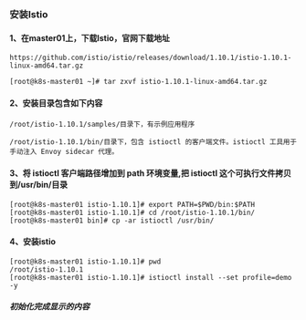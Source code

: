 ### 安装Istio
#### 1、在master01上，下载Istio，官网下载地址
```shell script
https://github.com/istio/istio/releases/download/1.10.1/istio-1.10.1-linux-amd64.tar.gz
```
```shell script
[root@k8s-master01 ~]# tar zxvf istio-1.10.1-linux-amd64.tar.gz
```
#### 2、安装目录包含如下内容
```shell script
/root/istio-1.10.1/samples/目录下，有示例应用程序
```
```shell script
/root/istio-1.10.1/bin/目录下，包含 istioctl 的客户端文件。istioctl 工具用于手动注入 Envoy sidecar 代理。
```

#### 3、将 istioctl 客户端路径增加到 path 环境变量,把 istioctl 这个可执行文件拷贝到/usr/bin/目录
```shell script
[root@k8s-master01 istio-1.10.1]# export PATH=$PWD/bin:$PATH
[root@k8s-master01 istio-1.10.1]# cd /root/istio-1.10.1/bin/
[root@k8s-master01 bin]# cp -ar istioctl /usr/bin/
```
#### 4、安装istio
```shell script
[root@k8s-master01 istio-1.10.1]# pwd
/root/istio-1.10.1
[root@k8s-master01 istio-1.10.1]# istioctl install --set profile=demo -y
```
##### 初始化完成显示的内容
```shell script

```